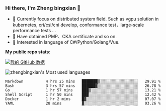 ### Hi there, I'm Zheng bingxian  👋

* 📖  Currently focus on distributed system field. Such as vgpu solution in kubernetes, cri/csi/cni develop, conformance test，large-scale performance tests ...
* 🌱  Have obtained PMP、CKA certificate and so on.
* 👯  Interested in language of C#/Python/Golang/Vue.

**My public repo stats**:

[![我的 GitHub 数据](https://github-readme-stats.vercel.app/api?username=zhengbingxian&theme=merko)]()

![zhengbingxian's Most used languages](https://github-readme-stats.vercel.app/api/top-langs/?username=zhengbingxian&layout=compact&hide_border=true&langs_count=10)

<!--START_SECTION:waka-->

```text
Markdown          4 hrs 25 mins   ███████▒░░░░░░░░░░░░░░░░░   29.91 %
Bash              3 hrs 57 mins   ██████▓░░░░░░░░░░░░░░░░░░   26.78 %
Go                1 hr 57 mins    ███▒░░░░░░░░░░░░░░░░░░░░░   13.21 %
Shell Script      1 hr 50 mins    ███░░░░░░░░░░░░░░░░░░░░░░   12.42 %
Docker            1 hr 2 mins     █▓░░░░░░░░░░░░░░░░░░░░░░░   07.07 %
YAML              28 mins         ▓░░░░░░░░░░░░░░░░░░░░░░░░   03.26 %
```

<!--END_SECTION:waka-->
